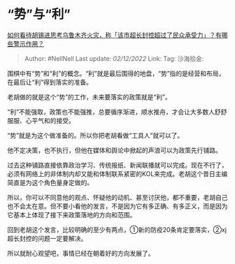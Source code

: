 # “势”与“利”
[如何看待胡锡进思考乌鲁木齐火灾，称「该市超长封控超过了民众承受力」？有哪些警示作用？](https://www.zhihu.com/question/568809008/answer/2775538038)

> Author: #NellNell
> Last update: *02/12/2022*
> Link:
> Tag:
> 沙海拾金:

围棋中有“势”和“利”的概念。“利”就是最后围得的地盘，“势”指的是经营和布局，在最后让“利”得到落实的准备。

老胡做的就是这个“势”的工作，未来要落实的政策就是“利”。

“利”不能强取，政策也不能强推，总要循序渐进，顺水推舟，才会让大多数人舒舒服服、心平气和的接受。

“势”就是为这个做准备的。所以你把老胡看做“工具人”就可以了。

他不定决策，也不执行，但他在媒体和舆论中掀起的声浪可以为政策先行铺路。

过去这种铺路直接依靠政治学习、传统报纸、新闻联播就可以完成。现在不行了，必须有网络上的非体制内却又能和体制联系紧密的KOL来完成。老胡这个昔日主编简直是为这个角色量身定做的。

所以，你可以不同意他的观点、怀疑他的动机、甚至讨厌他，都不重要，老胡自己也不会太在意。但不要小看他的发言，不是因为它有多正确、有多正义，而是因为它基本上体现了接下来政策落地的方向和范围。

回到老胡这个发言，比较明确的至少有两点，①新的防疫20条肯定要落实，②xj超长封控的问题一定要解决。

所以就耐心观望吧，事情已经在朝着好的方向发展了。
